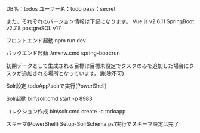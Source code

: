 DB名：todos
ユーザー名：todo
pass：secret

また、それぞれのバージョン情報は下記になります。
Vue.js v2.6.11
SpringBoot v2.7.8
postgreSQL v17

フロントエンド起動
npm run dev

バックエンド起動
.\mvnw.cmd spring-boot:run

初期データとして生成される目標は目標未設定でタスクのみを追加した場合にタスクが追加される場所となっています。(削除不可)


Solr設定
todoApp\solrで実行(PowerShell)

Solr起動
bin\solr.cmd start -p 8983

コレクション作成
bin\solr.cmd create -c todoapp

スキーマ(PowerShell)
Setup-SolrSchema.ps1実行でスキーマ設定は完了

